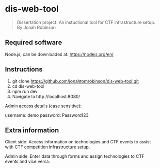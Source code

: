 # dis-web-tool

> Dissertation project. An instuctional tool for CTF infrastructure setup. By Jonah Robinson

## Required software

Node.js, can be downloaded at: https://nodejs.org/en/

## Instructions

1. git clone https://github.com/jonahtomrobinson/dis-web-tool.git
2. cd dis-web-tool
3. npm run dev
4. Navigate to http://localhost:8080/

Admin access details (case sensitive):

username: demo
password: Password123

## Extra information

Client side:
Access information on technologies and CTF events to assist with CTF competition infrastructure setup.

Admin side:
Enter data through forms and assign technologies to CTF events and vice versa.
